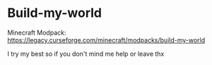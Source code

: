 # Build-my-world
 Minecraft Modpack: https://legacy.curseforge.com/minecraft/modpacks/build-my-world

I try my best so
if you don't mind me
 help
or
 leave thx


